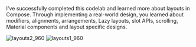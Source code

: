 I've successfully completed this codelab and learned more about layouts in Compose. Through implementing a real-world design, you learned about modifiers, alignments, arrangements, Lazy layouts, slot APIs, scrolling, Material components and layout specific designs.

![layouts2_960](https://github.com/Sherbek26/Soothe-App/assets/139198851/0927e85e-eb0e-44cd-bbb1-73975cbbf03f)
![layouts1_960](https://github.com/Sherbek26/Soothe-App/assets/139198851/d85c5c9b-613f-46e6-82b9-dcd3c421f860)
